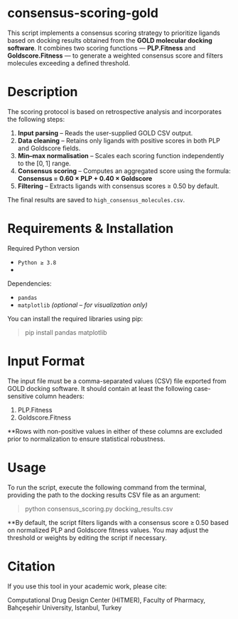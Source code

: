 # consensus-scoring-gold
This script implements a consensus scoring strategy to prioritize ligands based on docking results obtained from the **GOLD molecular docking software**. It combines two scoring functions — **PLP.Fitness** and **Goldscore.Fitness** — to generate a weighted consensus score and filters molecules exceeding a defined threshold.

# Description
The scoring protocol is based on retrospective analysis and incorporates the following steps:

1. **Input parsing** – Reads the user-supplied GOLD CSV output.  
2. **Data cleaning** – Retains only ligands with positive scores in both PLP and Goldscore fields.  
3. **Min–max normalisation** – Scales each scoring function independently to the [0, 1] range.  
4. **Consensus scoring** – Computes an aggregated score using the formula:  
   **Consensus = 0.60 × PLP + 0.40 × Goldscore**  
5. **Filtering** – Extracts ligands with consensus scores ≥ 0.50 by default.

The final results are saved to `high_consensus_molecules.csv`.

# Requirements & Installation

Required Python version
- `Python ≥ 3.8`
- 
Dependencies:
- `pandas`  
- `matplotlib` *(optional – for visualization only)*

You can install the required libraries using pip:

> pip install pandas matplotlib

# Input Format
The input file must be a comma-separated values (CSV) file exported from GOLD docking software. It should contain at least the following case-sensitive column headers:

1. PLP.Fitness
2. Goldscore.Fitness

**Rows with non-positive values in either of these columns are excluded prior to normalization to ensure statistical robustness.

# Usage
To run the script, execute the following command from the terminal, providing the path to the docking results CSV file as an argument:

> python consensus_scoring.py docking_results.csv

**By default, the script filters ligands with a consensus score ≥ 0.50 based on normalized PLP and Goldscore fitness values. You may adjust the threshold or weights by editing the script if necessary.

# Citation
If you use this tool in your academic work, please cite:

Computational Drug Design Center (HITMER), Faculty of Pharmacy, Bahçeşehir University, Istanbul, Turkey
